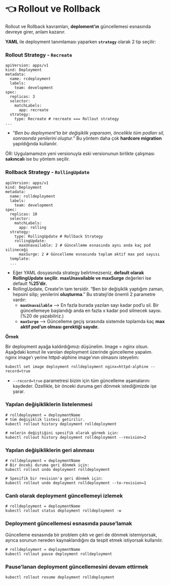 # 👈 Rollout ve Rollback

Rollout ve Rollback kavramları, **deploment’ın** güncellemesi esnasında devreye girer, anlam kazanır.

**YAML** ile deployment tanımlaması yaparken **`strategy`** olarak 2 tip seçilir:

### Rollout Strategy - **`Recreate`**

```shell
apiVersion: apps/v1
kind: Deployment
metadata:
  name: rcdeployment
  labels:
    team: development
spec:
  replicas: 3
  selector:
    matchLabels:
      app: recreate 
  strategy:
    type: Recreate # recreate === Rollout strategy
... 
```

* “_Ben bu deployment’ta bir değişiklik yaparsam, öncelikle tüm podları sil, sonrasında yenilerini oluştur._” Bu yöntem daha çok **hardcore migration** yapıldığında kullanılır.

ÖR: Uygulamamızın yeni versionuyla eski versionunun birlikte çalışması **sakıncalı** ise bu yöntem seçilir.

### Rollback Strategy - **`RollingUpdate`**

```shell
apiVersion: apps/v1
kind: Deployment
metadata:
  name: rolldeployment
  labels:
    team: development
spec:
  replicas: 10
  selector:
    matchLabels:
      app: rolling
  strategy:
    type: RollingUpdate # Rollback Strategy
    rollingUpdate:
      maxUnavailable: 2 # Güncelleme esnasında aynı anda kaç pod silineceği
      maxSurge: 2 # Güncelleme esnasında toplam aktif max pod sayısı
  template:
  ...
```

* Eğer YAML dosyasında strategy belirtmezseniz, **default olarak RollingUpdate seçilir.** **maxUnavailable ve maxSurge** değerleri ise default **%25’dir.**
* RollingUpdate, Create’in tam tersidir. “Ben bir değişiklik yaptığım zaman, hepsini silip; yenilerini **oluşturma**.” Bu strateji’de önemli 2 parametre vardır:
  * **`maxUnavailable`** –> En fazla burada yazılan sayı kadar pod’u sil. Bir güncellemeye başlandığı anda en fazla x kadar pod silinecek sayısı. (%20 de yazabiliriz.)
  * **`maxSurge`** –> Güncelleme geçiş sırasında sistemde toplamda kaç **max aktif pod’un olması gerektiği sayıdır.**

**Örnek**

Bir deployment ayağa kaldırdığımızı düşünelim. Image = nginx olsun. Aşağıdaki komut ile varolan deployment üzerinde güncelleme yapalım. nginx image'ı yerine httpd-alphine image'ının olmasını isteyelim:

```shell
kubectl set image deployment rolldeployment nginx=httpd-alphine --record=true
```

* `--record=true` parametresi bizim için tüm güncelleme aşamalarını kaydeder. Özellikle, bir önceki duruma geri dönmek istediğimizde işe yarar.

### Yapılan değişikliklerin listelenmesi

```shell
# rolldeployment = deploymentName
# tüm değişiklik listesi getirilir.
kubectl rollout history deployment rolldeployment 

# nelerin değiştiğini spesifik olarak görmek için:
kubectl rollout history deployment rolldeployment --revision=2
```

### Yapılan değişikliklerin geri alınması

```shell
# rolldeployment = deploymentName
# Bir önceki duruma geri dönmek için:
kubectl rollout undo deployment rolldeployment

# Spesifik bir revision'a geri dönmek için:
kubectl rollout undo deployment rolldeployment --to-revision=1
```

### Canlı olarak deployment güncellemeyi izlemek

```shell
# rolldeployment = deploymentName
kubectl rollout status deployment rolldeployment -w 
```

### Deployment güncellemesi esnasında pause’lamak

Güncelleme esnasında bir problem çıktı ve geri de dönmek istemiyorsak, ayrıca sorunun nereden kaynaklandığını da tespit etmek istiyorsak kullanılır.

```shell
# rolldeployment = deploymentName
kubectl rollout pause deployment rolldeployment
```

### Pause’lanan deployment güncellemesini devam ettirmek

```shell
kubectl rollout resume deployment rolldeployment
```
